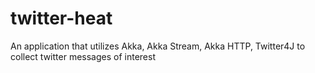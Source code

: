 # twitter-heat
An application that utilizes Akka, Akka Stream, Akka HTTP, Twitter4J to collect twitter messages of interest
